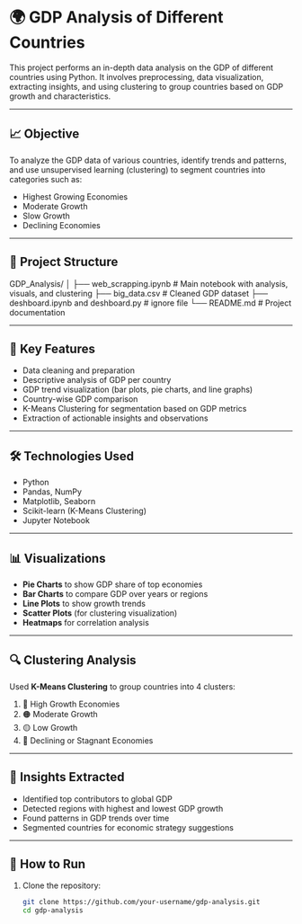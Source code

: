 # 🌍 GDP Analysis of Different Countries

This project performs an in-depth data analysis on the GDP of different countries using Python. It involves preprocessing, data visualization, extracting insights, and using clustering to group countries based on GDP growth and characteristics.

---

## 📈 Objective

To analyze the GDP data of various countries, identify trends and patterns, and use unsupervised learning (clustering) to segment countries into categories such as:
- Highest Growing Economies
- Moderate Growth
- Slow Growth
- Declining Economies

---

## 📂 Project Structure

GDP_Analysis/
│
├── web_scrapping.ipynb # Main notebook with analysis, visuals, and clustering
├── big_data.csv # Cleaned GDP dataset
├── deshboard.ipynb and deshboard.py  # ignore file
└── README.md # Project documentation


---

## 🧠 Key Features

- Data cleaning and preparation
- Descriptive analysis of GDP per country
- GDP trend visualization (bar plots, pie charts, and line graphs)
- Country-wise GDP comparison
- K-Means Clustering for segmentation based on GDP metrics
- Extraction of actionable insights and observations

---

## 🛠️ Technologies Used

- Python
- Pandas, NumPy
- Matplotlib, Seaborn
- Scikit-learn (K-Means Clustering)
- Jupyter Notebook

---

## 📊 Visualizations

- **Pie Charts** to show GDP share of top economies
- **Bar Charts** to compare GDP over years or regions
- **Line Plots** to show growth trends
- **Scatter Plots** (for clustering visualization)
- **Heatmaps** for correlation analysis

---

## 🔍 Clustering Analysis

Used **K-Means Clustering** to group countries into 4 clusters:
1. 🔴 High Growth Economies
2. 🟠 Moderate Growth
3. 🟡 Low Growth
4. 🔵 Declining or Stagnant Economies

---

## 📌 Insights Extracted

- Identified top contributors to global GDP
- Detected regions with highest and lowest GDP growth
- Found patterns in GDP trends over time
- Segmented countries for economic strategy suggestions

---

## 🚀 How to Run

1. Clone the repository:
   ```bash
   git clone https://github.com/your-username/gdp-analysis.git
   cd gdp-analysis
